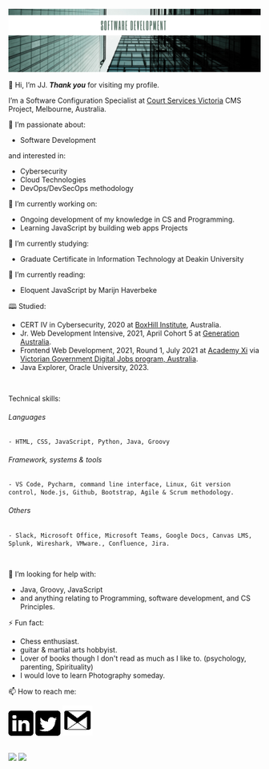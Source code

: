 ![](images/Modern%20Geometric%20Green%20General%20Linkedin%20Banner.png)
  
👋 Hi, I’m JJ. **_Thank you_** for visiting my profile.

 I’m a Software Configuration Specialist at [Court Services Victoria](https://www.courts.vic.gov.au/) CMS Project, Melbourne, Australia.

👀 I’m passionate about:

   - Software Development
   
and interested in:

   - Cybersecurity
   - Cloud Technologies
   - DevOps/DevSecOps methodology

🔭 I’m currently working on:

   - Ongoing development of my knowledge in CS and Programming.
   - Learning JavaScript by building web apps Projects 

🌱 I’m currently studying:

   - Graduate Certificate in Information Technology at Deakin University
     
📖 I’m currently reading:
   - Eloquent JavaScript by Marijn Haverbeke

🕮 Studied:

   - CERT IV in Cybersecurity, 2020 at [BoxHill Institute](https://www.boxhill.edu.au/courses/certificate-iv-in-cyber-security-ct416-d/), Australia.
   - Jr. Web Development Intensive, 2021, April Cohort 5 at [Generation Australia](https://australia.generation.org/programs/become-a-web-developer/).
   - Frontend Web Development, 2021, Round 1, July 2021 at [Academy Xi](https://www.credly.com/badges/1f44a640-2c05-45f9-8da4-9319f6442a6b) via [Victorian Government Digital Jobs program, Australia](https://djpr.vic.gov.au/digital-jobs).
   - Java Explorer, Oracle University, 2023.
<br>

Technical skills:
###### Languages
    - HTML, CSS, JavaScript, Python, Java, Groovy
###### Framework, systems & tools
    - VS Code, Pycharm, command line interface, Linux, Git version control, Node.js, Github, Bootstrap, Agile & Scrum methodology.
###### Others
    - Slack, Microsoft Office, Microsoft Teams, Google Docs, Canvas LMS, Splunk, Wireshark, VMware., Confluence, Jira.
<br>

🤔 I’m looking for help with:

   - Java, Groovy, JavaScript
   - and anything relating to Programming, software development, and CS Principles.

⚡ Fun fact:

   - Chess enthusiast.
   - guitar & martial arts hobbyist.
   - Lover of books though I don't read as much as I like to. (psychology, parenting, Spirituality)
   - I would love to learn Photography someday.

📫 How to reach me:

[![](images/linkedin50x50.png)](https://www.linkedin.com/in/IamJJChang/)
[![](images/twitter50x50.png)](https://twitter.com/IamJJChang)
[![](images/email_60x60.png)](mailto:jc@orbsdigital.com)

<br>
<div>
<img src="https://github-readme-stats.vercel.app/api/top-langs?username=Jayz-lab&show_icons=true&theme=radical" height="200">
<img src="https://github-readme-stats.vercel.app/api?username=Jayz-lab&show_icons=true&theme=radical" height="200">
</div>


<!---
Jayz-lab/Jayz-lab is a ✨ special ✨ repository because its `README.md` (this file) appears on your GitHub profile.
You can click the Preview link to take a look at your changes.
- 🔭 I’m currently working on …
- 🌱 I’m currently learning …
- 👯 I’m looking to collaborate on …
- 🤔 I’m looking for help with …
- 💬 Ask me about …
- 📫 How to reach me: …
- 😄 Pronouns: …
- ⚡ Fun fact: …
https://sarah-hart-landolt.medium.com/6-easy-steps-to-create-a-beautiful-github-profile-readme-edc7840b2c7
https://www.iconfinder.com/social-media-icons
https://docs.github.com/en/github/writing-on-github/getting-started-with-writing-and-formatting-on-github/basic-writing-and-formatting-syntax

syntax for spacing in filename.png -> ![](images/linkedin%20filename.png) %20
![top-langs](https://github-readme-stats.vercel.app/api/top-langs?username=Jayz-lab&show_icons=true&theme=radical)
![github stats](https://github-readme-stats.vercel.app/api?username=Jayz-lab&show_icons=true&theme=radical)

<img src="https://github-readme-stats.vercel.app/api/top-langs?username=Jayz-lab&show_icons=true&theme=radical" height="200">
<img src="https://github-readme-stats.vercel.app/api?username=Jayz-lab&show_icons=true&theme=radical" height="200">
--->
